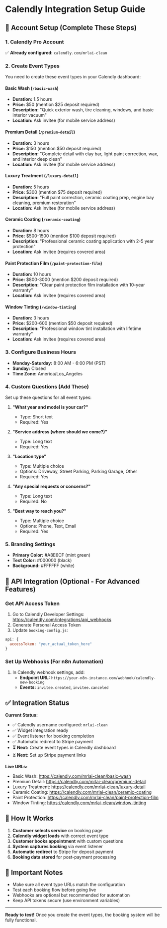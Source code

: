 # Calendly Integration Setup Guide

## 🔑 Account Setup (Complete These Steps)

### 1. Calendly Pro Account
✅ **Already configured:** `calendly.com/mrlai-clean`

### 2. Create Event Types
You need to create these event types in your Calendly dashboard:

#### **Basic Wash** (`/basic-wash`)
- **Duration:** 1.5 hours
- **Price:** $50 (mention $25 deposit required)
- **Description:** "Quick exterior wash, tire cleaning, windows, and basic interior vacuum"
- **Location:** Ask invitee (for mobile service address)

#### **Premium Detail** (`/premium-detail`) 
- **Duration:** 3 hours  
- **Price:** $150 (mention $50 deposit required)
- **Description:** "Complete detail with clay bar, light paint correction, wax, and interior deep clean"
- **Location:** Ask invitee (for mobile service address)

#### **Luxury Treatment** (`/luxury-detail`)
- **Duration:** 5 hours
- **Price:** $300 (mention $75 deposit required) 
- **Description:** "Full paint correction, ceramic coating prep, engine bay cleaning, premium restoration"
- **Location:** Ask invitee (for mobile service address)

#### **Ceramic Coating** (`/ceramic-coating`)
- **Duration:** 8 hours
- **Price:** $500-1500 (mention $100 deposit required)
- **Description:** "Professional ceramic coating application with 2-5 year protection"
- **Location:** Ask invitee (requires covered area)

#### **Paint Protection Film** (`/paint-protection-film`)
- **Duration:** 10 hours
- **Price:** $800-3000 (mention $200 deposit required)
- **Description:** "Clear paint protection film installation with 10-year warranty"
- **Location:** Ask invitee (requires covered area)

#### **Window Tinting** (`/window-tinting`)
- **Duration:** 3 hours
- **Price:** $200-600 (mention $50 deposit required)
- **Description:** "Professional window tint installation with lifetime warranty"
- **Location:** Ask invitee (requires covered area)

### 3. Configure Business Hours
- **Monday-Saturday:** 8:00 AM - 6:00 PM (PST)
- **Sunday:** Closed
- **Time Zone:** America/Los_Angeles

### 4. Custom Questions (Add These)
Set up these questions for all event types:

1. **"What year and model is your car?"**
   - Type: Short text
   - Required: Yes

2. **"Service address (where should we come?)"**
   - Type: Long text  
   - Required: Yes

3. **"Location type"**
   - Type: Multiple choice
   - Options: Driveway, Street Parking, Parking Garage, Other
   - Required: Yes

4. **"Any special requests or concerns?"**
   - Type: Long text
   - Required: No

5. **"Best way to reach you?"**
   - Type: Multiple choice
   - Options: Phone, Text, Email
   - Required: Yes

### 5. Branding Settings
- **Primary Color:** #A8E6CF (mint green)
- **Text Color:** #000000 (black)
- **Background:** #FFFFFF (white)

## 🔗 API Integration (Optional - For Advanced Features)

### Get API Access Token
1. Go to Calendly Developer Settings: https://calendly.com/integrations/api_webhooks
2. Generate Personal Access Token
3. Update `booking-config.js`:
```javascript
api: {
  accessToken: "your_actual_token_here"
}
```

### Set Up Webhooks (For n8n Automation)
1. In Calendly webhook settings, add:
   - **Endpoint URL:** `https://your-n8n-instance.com/webhook/calendly-new-booking`
   - **Events:** `invitee.created`, `invitee.canceled`

## ✅ Integration Status

**Current Status:**
- ✅ Calendly username configured: `mrlai-clean`
- ✅ Widget integration ready
- ✅ Event listener for booking completion
- ✅ Automatic redirect to Stripe payment
- ⏳ **Next:** Create event types in Calendly dashboard
- ⏳ **Next:** Set up Stripe payment links

**Live URLs:**
- Basic Wash: https://calendly.com/mrlai-clean/basic-wash
- Premium Detail: https://calendly.com/mrlai-clean/premium-detail  
- Luxury Treatment: https://calendly.com/mrlai-clean/luxury-detail
- Ceramic Coating: https://calendly.com/mrlai-clean/ceramic-coating
- Paint Protection: https://calendly.com/mrlai-clean/paint-protection-film
- Window Tinting: https://calendly.com/mrlai-clean/window-tinting

## 🔄 How It Works

1. **Customer selects service** on booking page
2. **Calendly widget loads** with correct event type
3. **Customer books appointment** with custom questions
4. **System captures booking** via event listener
5. **Automatic redirect** to Stripe for deposit payment
6. **Booking data stored** for post-payment processing

## 🚨 Important Notes

- Make sure all event type URLs match the configuration
- Test each booking flow before going live
- Webhooks are optional but recommended for automation
- Keep API tokens secure (use environment variables)

---

**Ready to test!** Once you create the event types, the booking system will be fully functional.